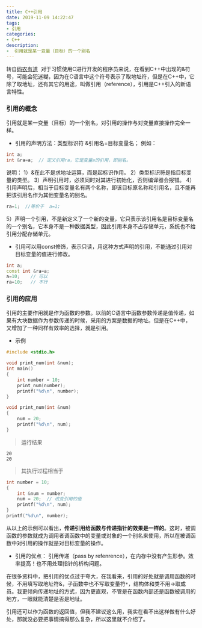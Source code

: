 ```yaml
---
title: C++引用
date: 2019-11-09 14:22:47
tags:
- 引用
categories:
- C++
description:
-  引用就是某一变量（目标）的一个别名
---
```


<!--more-->

转自[码农有道](https://blog.csdn.net/wucz122140729/article/details/98477620)
  对于习惯使用C进行开发的程序员来说，在看到C++中出现的&符号，可能会犯迷糊，因为在C语言中这个符号表示了取地址符，但是在C++中，它除了取地址，还有其它的用途，叫做引用（reference），引用是C++引入的新语言特性。

### 引用的概念
引用就是某一变量（目标）的一个别名，对引用的操作与对变量直接操作完全一样。
* 引用的声明方法：类型标识符 &引用名=目标变量名；
例如：
```C++
int a;
int &ra=a;  // 定义引用ra，它是变量a的引用，即别名。
```
说明：
1）&在此不是求地址运算，而是起标识作用。
2）类型标识符是指目标变量的类型。
3）声明引用时，必须同时对其进行初始化，否则编译器会报错。
4）引用声明后，相当于目标变量名有两个名称，即该目标原名称和引用名，且不能再把该引用名作为其他变量名的别名。
```C++
ra=1;  //等价于  a=1;
```
5）声明一个引用，不是新定义了一个新的变量，它只表示该引用名是目标变量名的一个别名，它本身不是一种数据类型，因此引用本身不占存储单元，系统也不给引用分配存储单元。

* 引用可以用const修饰，表示只读，用这种方式声明的引用，不能通过引用对目标变量的值进行修改。
```C++
int a;
const int &ra=a;
a=10;    // 可以
ra=10;   // 不行
```

### 引用的应用
引用的主要作用就是作为函数的参数。以前的C语言中函数参数传递是值传递，如果有大块数据作为参数传递的时候，采用的方案是数据的地址。但是在C++中，又增加了一种同样有效率的选择，就是引用。

* 示例
```C++
#include <stdio.h>

void print_num(int &num);
int main()
{
    int number = 10;
    print_num(number);
    printf("%d\n", number);
}

void print_num(int &num)
{
    num = 20;
    printf("%d\n", num);
}
```

> 运行结果
```
20
20
```

> 其执行过程相当于
```C++
int number = 10;
{
    int &num = number;
    num = 20;  // 改变引用的值
    printf("%d\n", num);
}
printf("%d\n", number);
```

从以上的示例可以看出，**传递引用给函数与传递指针的效果是一样的**。这时，被调函数的参数就成为调用者调函数中的变量或对象的一个别名来使用，所以在被调函数中对引用的操作就是对目标变量的操作。

* 引用的优点：
引用传递（pass by refenrence），在内存中没有产生形参。效率提高！也不用处理指针的析构问题。

在很多资料中，把引用的优点过于夸大，在我看来，引用的好处就是调用函数的时候，不用填写取地址符&，子函数中也不写取变量符`*`，结构体和类不用->取成员。我更倾向传递地址的方式，因为更直观，不管是在函数内部还是函数被调用的地方，一眼就能清楚是否是地址。

引用还可以作为函数的返回值，但我不建议这么用，我实在看不出这样做有什么好处，那就没必要把事情搞得那么复杂，所以这里就不介绍了。
